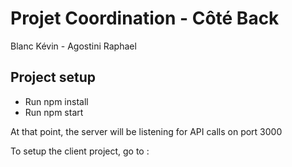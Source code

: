 # Projet Coordination - Côté Back
Blanc Kévin - Agostini Raphael

## Project setup

- Run npm install
- Run npm start

At that point, the server will be listening for API calls on port 3000

To setup the client project, go to : 
